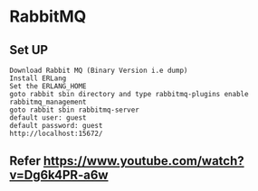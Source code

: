 # RabbitMQ
## Set UP
	Download Rabbit MQ (Binary Version i.e dump)
	Install ERLang
	Set the ERLANG_HOME
	goto rabbit sbin directory and type rabbitmq-plugins enable rabbitmq_management
	goto rabbit sbin rabbitmq-server
	default user: guest
	default password: guest
	http://localhost:15672/
	
## Refer https://www.youtube.com/watch?v=Dg6k4PR-a6w